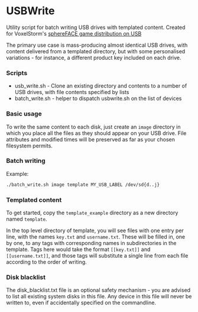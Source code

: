 # USBWrite
Utility script for batch writing USB drives with templated content.  Created for VoxelStorm's [sphereFACE game distribution on USB](https://www.kickstarter.com/projects/voxelstorm/sphereface/posts/1821110)

The primary use case is mass-producing almost identical USB drives, with content delivered from a templated directory, but with some personalised variations - for instance, a different product key included on each drive.

### Scripts
- usb_write.sh - Clone an existing directory and contents to a number of USB drives, with file contents specified by lists
- batch_write.sh - helper to dispatch usbwrite.sh on the list of devices

### Basic usage
To write the same content to each disk, just create an `image` directory in which you place all the files as they should appear on your USB drive.  File attributes and modified times will be preserved as far as your chosen filesystem permits.

### Batch writing
Example:
```sh
./batch_write.sh image template MY_USB_LABEL /dev/sd{d..j}
```

### Templated content

To get started, copy the `template_example` directory as a new directory named `template`.

In the top level directory of template, you will see files with one entry per line, with the names `key.txt` and `username.txt`.  These will be filled in, one by one, to any tags with corresponding names in subdirectories in the template.  Tags here would take the format `[[key.txt]]` and `[[username.txt]]`, and those tags will substitute a single line from each file according to the order of writing.

### Disk blacklist

The disk_blacklist.txt file is an optional safety mechanism - you are advised to list all existing system disks in this file.  Any device in this file will never be written to, even if accidentally specified on the commandline.
